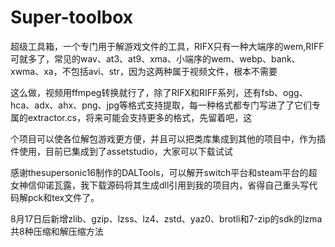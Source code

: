 # Super-toolbox

超级工具箱，一个专门用于解游戏文件的工具，RIFX只有一种大端序的wem,RIFF可就多了，常见的wav、at3、at9、xma、小端序的wem、webp、bank、xwma、xa，不包括avi、str，因为这两种属于视频文件，根本不需要

这么做，视频用ffmpeg转换就行了，除了RIFX和RIFF系列，还有fsb、ogg、hca、adx、ahx、png、jpg等格式支持提取，每一种格式都专门写进了了它们专属的extractor.cs，将来可能会支持更多的格式，先留着吧，这

个项目可以使各位解包游戏更方便，并且可以把类库集成到其他的项目中，作为插件使用，目前已集成到了assetstudio，大家可以下载试试

感谢thesupersonic16制作的DALTools，可以解开switch平台和steam平台的超女神信仰诺瓦露，我下载源码将其生成dll引用到我的项目内，省得自己重头写代码解pck和tex文件了。

8月17日后新增zlib、gzip、lzss、lz4、zstd、yaz0、brotli和7-zip的sdk的lzma共8种压缩和解压缩方法
